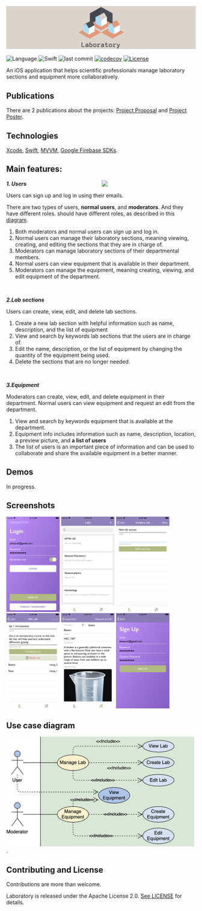 ![alt laboratory](cover1.png)

![Language](https://img.shields.io/badge/language-Swift%205-orange.svg)
![Swift](https://github.com/2-letters/Laboratory.iOS/workflows/Swift/badge.svg)
![last commit](https://img.shields.io/github/last-commit/2-letters/Laboratory.iOS)
[![codecov](https://codecov.io/gh/2-letters/Laboratory.iOS/branch/master/graph/badge.svg)](https://codecov.io/gh/2-letters/Laboratory.iOS)
[![License](https://img.shields.io/badge/License-Apache%202.0-blue.svg)](https://opensource.org/licenses/Apache-2.0)

An iOS application that helps scientific professionals manage laboratory sections and equipment more collaboratively.
## Publications
There are 2 publications about the projects: [Project Proposal] and [Project Poster].

## Technologies
[Xcode], [Swift], [MVVM], [Google Firebase SDKs].

## Main features:
<img align="right" src="https://media.giphy.com/media/Rfq31tYBT8uFNOWEXT/giphy.gif" width="250">

***1. Users***

Users can sign up and log in using their emails.

There are two types of users, **normal users**, and **moderators**. And they have different roles.
should have different roles, as described in this [diagram](#more-information).
1. Both moderators and normal users can sign up and log in.
2. Normal users can manage their laboratory sections, meaning viewing, creating, and editing the sections that they are in charge
of.
3. Moderators can manage laboratory sections of their departmental members.
4. Normal users can view equipment that is available in their department.
5. Moderators can manage the equipment, meaning creating, viewing, and edit equipment of the department.

</br>

***2.Lab sections***

Users can create, view, edit, and delete lab sections.
1. Create a new lab section with helpful information such as name, description, and the list of equipment
2. View and search by keywords lab sections that the users are in charge of.
3. Edit the name, description, or the list of equipment by changing the quantity of the equipment being used.
4. Delete the sections that are no longer needed.

</br>

***3.Equipment***

Moderators can create, view, edit, and delete equipment in their department.
Normal users can view equipment and request an edit from the department.
1. View and search by keywords equipment that is available at the department.
2. Equipment info includes information such as name, description, location, a preview picture, and **a list of users**
3. The list of users is an important piece of information and can be used to collaborate and share the available equipment in a better manner.

## Demos
In progress.

## Screenshots

<p float="left">
  <img src="Screenshots/login.png" width="142" />
  <img src="Screenshots/laboratoryList.png" width="142" />
  <img src="Screenshots/addNewLab.png" width="142" />
  <img src="Screenshots/labInfo.png" width="142" />
  <img src="Screenshots/equipmentInfo.png" width="142" />
  <img src="Screenshots/signUp.png" width="142" />
</p>

## Use case diagram

<img src="diagram.png" alt="diagram" width="500"/>.

## Contributing and License
Contributions are more than welcome.

Laboratory is released under the Apache License 2.0. [See LICENSE](https://github.com/2-letters/Laboratory.iOS/blob/master/LICENSE) for details.

[Project Proposal]: https://drive.google.com/file/d/1MCzDw_U9_WsVgIXtvqrS8UXya_c9Lw3B/view?usp=sharing
[Project Poster]: https://drive.google.com/file/d/1XkFxiIdr9Jf-WzJl3VLbwwOGRJkKqm9e/view?usp=sharing
[Xcode]: https://developer.apple.com/xcode
[Swift]: https://developer.apple.com/swift
[MVVM]: https://cocoacasts.com/model-view-viewmodel-in-swift
[Google Firebase SDKs]: https://firebase.google.com/docs/storage/ios/start

